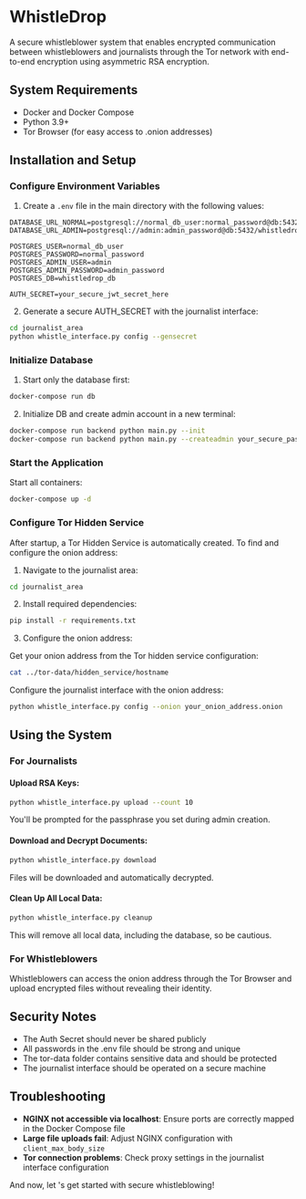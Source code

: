 # WhistleDrop



A secure whistleblower system that enables encrypted communication between whistleblowers and journalists through the Tor network with end-to-end encryption using asymmetric RSA encryption.

## System Requirements

- Docker and Docker Compose
- Python 3.9+
- Tor Browser (for easy access to .onion addresses)

## Installation and Setup

### Configure Environment Variables

1. Create a `.env` file in the main directory with the following values:

```
DATABASE_URL_NORMAL=postgresql://normal_db_user:normal_password@db:5432/whistledrop_db
DATABASE_URL_ADMIN=postgresql://admin:admin_password@db:5432/whistledrop_db

POSTGRES_USER=normal_db_user
POSTGRES_PASSWORD=normal_password
POSTGRES_ADMIN_USER=admin
POSTGRES_ADMIN_PASSWORD=admin_password
POSTGRES_DB=whistledrop_db

AUTH_SECRET=your_secure_jwt_secret_here
```

2. Generate a secure AUTH_SECRET with the journalist interface:

```bash
cd journalist_area
python whistle_interface.py config --gensecret
```

### Initialize Database

1. Start only the database first:

```bash
docker-compose run db
```

2. Initialize DB and create admin account in a new terminal:

```bash
docker-compose run backend python main.py --init
docker-compose run backend python main.py --createadmin your_secure_passphrase
```

### Start the Application

Start all containers:

```bash
docker-compose up -d
```

### Configure Tor Hidden Service

After startup, a Tor Hidden Service is automatically created. 
To find and configure the onion address:

1. Navigate to the journalist area:

```bash
cd journalist_area
```

2. Install required dependencies:

```bash
pip install -r requirements.txt
```

3. Configure the onion address:

Get your onion address from the Tor hidden service configuration:

```bash
cat ../tor-data/hidden_service/hostname
```

Configure the journalist interface with the onion address:


```bash
python whistle_interface.py config --onion your_onion_address.onion
```

## Using the System

### For Journalists

#### Upload RSA Keys:

```bash
python whistle_interface.py upload --count 10
```

You'll be prompted for the passphrase you set during admin creation.

#### Download and Decrypt Documents:

```bash
python whistle_interface.py download
```

Files will be downloaded and automatically decrypted.

#### Clean Up All Local Data:

```bash
python whistle_interface.py cleanup
```
This will remove all local data, including the database, so be cautious.
### For Whistleblowers

Whistleblowers can access the onion address through the Tor Browser and upload encrypted files without revealing their identity.

## Security Notes

- The Auth Secret should never be shared publicly
- All passwords in the .env file should be strong and unique
- The tor-data folder contains sensitive data and should be protected
- The journalist interface should be operated on a secure machine

## Troubleshooting

- **NGINX not accessible via localhost**: Ensure ports are correctly mapped in the Docker Compose file
- **Large file uploads fail**: Adjust NGINX configuration with `client_max_body_size`
- **Tor connection problems**: Check proxy settings in the journalist interface configuration

And now, let 's get started with secure whistleblowing!
```